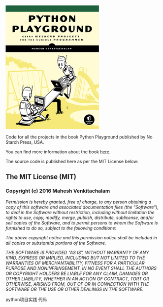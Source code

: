 ![Python Playground](cover.png)

Code for all the projects in the book Python Playground published by
No Starch Press, USA.

You can find more information about the book [here][1].

The source code is published here as per the MIT License below:

## The MIT License (MIT)
### Copyright (c) 2016 Mahesh Venkitachalam

*Permission is hereby granted, free of charge, to any person obtaining a copy of this software and associated documentation files (the "Software"), to deal in the Software without restriction, including without limitation the rights to use, copy, modify, merge, publish, distribute, sublicense, and/or sell copies of the Software, and to permit persons to whom the Software is furnished to do so, subject to the following conditions:*

*The above copyright notice and this permission notice shall be included in all copies or substantial portions of the Software.*

*THE SOFTWARE IS PROVIDED "AS IS", WITHOUT WARRANTY OF ANY KIND, EXPRESS OR IMPLIED, INCLUDING BUT NOT LIMITED TO THE WARRANTIES OF MERCHANTABILITY, FITNESS FOR A PARTICULAR PURPOSE AND NONINFRINGEMENT. IN NO EVENT SHALL THE AUTHORS OR COPYRIGHT HOLDERS BE LIABLE FOR ANY CLAIM, DAMAGES OR OTHER LIABILITY, WHETHER IN AN ACTION OF CONTRACT, TORT OR OTHERWISE, ARISING FROM, OUT OF OR IN CONNECTION WITH THE SOFTWARE OR THE USE OR OTHER DEALINGS IN THE SOFTWARE.*


[1]: http://www.nostarch.com/pythonplayground



python项目实践 代码

